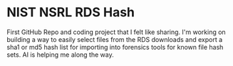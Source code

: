 # NIST NSRL RDS Hash
First GitHub Repo and coding project that I felt like sharing. I'm working on building a way to easily select files from the RDS downloads and export a sha1 or md5 hash list for importing into forensics tools for known file hash sets. AI is helping me along the way.
